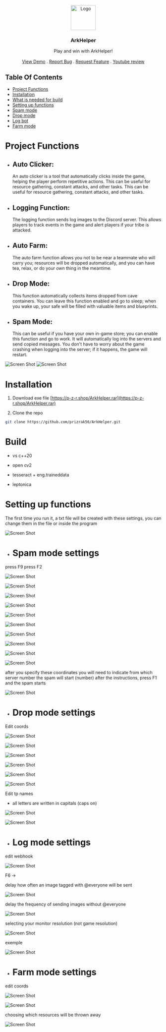 <br/>
<p align="center">
  <a href="https://github.com/prizrak56/ArkHelper">
    <img src="https://p-z-r.shop/ava7.png" alt="Logo" width="80" height="80">
  </a>

  <h3 align="center">ArkHelper</h3>

  <p align="center">
    Play and win with ArkHelper!
    <br/>
    <br/>
    <a href="https://github.com/prizrak56/ArkHelper">View Demo</a>
    .
    <a href="https://github.com/prizrak56/ArkHelper/issues">Report Bug</a>
    .
    <a href="https://github.com/prizrak56/ArkHelper/issues">Request Feature</a>
    .
    <a href="https://www.youtube.com/watch?v=RKjCYzHtpZQ&t=0s">Youtube review</a>
  </p>
</p>

## Table Of Contents

* [Project Functions](#Project-Functions)
* [Installation](#installation)
* [What is needed for build](#build)
* [Setting up functions](#Setting-up-functions)
* [Spam mode](#Spam-mode-settings)
* [Drop mode](#Drop-mode-settings)
* [Log bot](#Log-mode-settings)
* [Farm mode](#Farm-mode-settings)

# Project Functions

* ## Auto Clicker:

     An auto clicker is a tool that automatically clicks inside the game, helping the player perform repetitive actions. This can be useful for resource gathering, constant attacks, and other tasks.
     This can be useful for resource gathering, constant attacks, and other tasks.

* ## Logging Function:

    The logging function sends log images to the Discord server. This allows players to track events in the game and alert players if your tribe is attacked.

* ## Auto Farm:

    The auto farm function allows you not to be near a teammate who will carry you; resources will be dropped automatically, and you can have tea, relax, or do your own thing in the meantime.

* ## Drop Mode:

    This function automatically collects items dropped from cave containers. You can leave this function enabled and go to sleep; when you wake up, your safe will be filled with valuable items and blueprints.

* ## Spam Mode:

    This can be useful if you have your own in-game store; you can enable this function and go to work. It will automatically log into the servers and send copied messages. You don't have to worry about the game crashing when logging into the server; if it happens, the game will restart.

![Screen Shot](https://p-z-r.shop/menu%20page%201.png)
![Screen Shot](https://p-z-r.shop/menu%20page%202.png)

# Installation

1. Download exe file [https://p-z-r.shop/ArkHelper.rar](https://p-z-r.shop/ArkHelper.rar)

2. Clone the repo

```sh
git clone https://github.com/prizrak56/ArkHelper.git
```

# Build

* vs c++20

* open cv2

* tesseract + eng.traineddata

* leptonica 


# Setting up functions

   The first time you run it, a txt file will be created with these settings, you can change them in the file or inside the program
   
   ![Screen Shot](https://p-z-r.shop/default_settings.png)

* # Spam mode settings

 press F9 press F2

  ![Screen Shot](https://p-z-r.shop/press_to_start.png)

  ![Screen Shot](https://p-z-r.shop/search_server.png)

  ![Screen Shot](https://p-z-r.shop/refresh.png)

  ![Screen Shot](https://p-z-r.shop/back.png)

  ![Screen Shot](https://p-z-r.shop/back2.png)

  ![Screen Shot](https://p-z-r.shop/join_first.png)

  ![Screen Shot](https://p-z-r.shop/join_second.png)

  ![Screen Shot](https://p-z-r.shop/first_in_list.png)

  ![Screen Shot](https://p-z-r.shop/create_people.png)

  ![Screen Shot](https://p-z-r.shop/exit_main_menu.png)

  after you specify these coordinates you will need to indicate from which server number the spam will start (number) after the instructions, press F1 and the spam starts

  ![Screen Shot](https://p-z-r.shop/enter_server_number.png)

  * # Drop mode settings

  Edit coords

  ![Screen Shot](https://p-z-r.shop/search_teleport.png)

  ![Screen Shot](https://p-z-r.shop/first_server_in_teleport.png)

  ![Screen Shot](https://p-z-r.shop/main_tp.png)

  ![Screen Shot](https://p-z-r.shop/take_all.png)

  ![Screen Shot](https://p-z-r.shop/give_all.png)

  ![Screen Shot](https://p-z-r.shop/close_inv.png)

  Edit tp names
  
  * all letters are written in capitals (caps on)

  ![Screen Shot](https://p-z-r.shop/tp_n.png)

  ![Screen Shot](https://p-z-r.shop/tp_names.png)

  * # Log mode settings

  edit webhook 

  ![Screen Shot](https://p-z-r.shop/webhook.png)

  F6 -> 
  
  delay how often an image tagged with @everyone will be sent
  
  ![Screen Shot](https://p-z-r.shop/everyone.png)

  delay the frequency of sending images without @everyone

  ![Screen Shot](https://p-z-r.shop/not_everyone.png)

  selecting your monitor resolution (not game resolution)
  
  ![Screen Shot](https://p-z-r.shop/displate_size.png)

  exemple 

  ![Screen Shot](https://p-z-r.shop/send.png)

  * # Farm mode settings

  edit coords

  ![Screen Shot](https://p-z-r.shop/drop_all.png)

  ![Screen Shot](https://p-z-r.shop/search_res.png)

  choosing which resources will be thrown away

  ![Screen Shot](https://p-z-r.shop/choose_drop.png)
